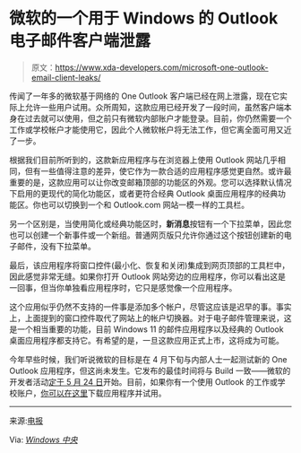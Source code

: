 # 微软的一个用于 Windows 的 Outlook 电子邮件客户端泄露

> 原文：<https://www.xda-developers.com/microsoft-one-outlook-email-client-leaks/>

传闻了一年多的微软基于网络的 One Outlook 客户端已经在网上泄露，现在它实际上允许一些用户试用。众所周知，这款应用已经开发了一段时间，虽然客户端本身在过去就可以使用，但之前只有微软内部账户才能登录。目前，你仍然需要一个工作或学校帐户才能使用它，因此个人微软帐户将无法工作，但它离全面可用又近了一步。

根据我们目前所听到的，这款新应用程序与在浏览器上使用 Outlook 网站几乎相同，但有一些值得注意的差异，使它作为一款合适的应用程序感觉更自然。或许最重要的是，这款应用可以让你改变邮箱顶部的功能区的外观。您可以选择默认情况下启用的更现代的简化功能区，或者更符合经典 Outlook 桌面应用程序的经典功能区。你也可以切换到一个和 Outlook.com 网站一模一样的工具栏。

另一个区别是，当使用简化或经典功能区时，**新消息**按钮有一个下拉菜单，因此您也可以创建一个新事件或一个新组。普通网页版只允许你通过这个按钮创建新的电子邮件，没有下拉菜单。

最后，该应用程序将窗口控件(最小化、恢复和关闭)集成到网页顶部的工具栏中，因此感觉非常无缝。如果你打开 Outlook 网站旁边的应用程序，你可以看出这是一回事，但当你单独看应用程序时，它只是感觉像一个应用程序。

这个应用似乎仍然不支持的一件事是添加多个帐户，尽管这应该是迟早的事。事实上，上面提到的窗口控件取代了网站上的帐户切换器。对于电子邮件管理来说，这是一个相当重要的功能，目前 Windows 11 的邮件应用程序以及经典的 Outlook 桌面应用程序都支持它。有希望的是，一旦这款应用正式上市，这将成为可能。

今年早些时候，我们听说微软的目标是在 4 月下旬与内部人士一起测试新的 One Outlook 应用程序，但这尚未发生。它发布的最佳时间将与 Build 一致——微软的开发者活动[定于 5 月 24 日](https://www.xda-developers.com/microsoft-build-2022-developer-event-may-24th/)开始。目前，如果你有一个使用 Outlook 的工作或学校账户，[你可以在这里](https://outlook-1.cdn.office.net/nativehost/5mttl/installer/v1/win-x64/dog/Setup.exe)下载应用程序并试用。

* * *

来源:[电报](https://t.me/c/1078199299/1338933)

Via: [*Windows 中央*](https://www.windowscentral.com/first-look-microsofts-new-one-outlook-email-client-windows-11)